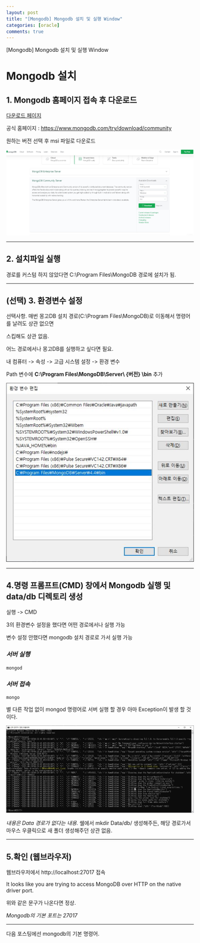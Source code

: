 ```yaml
---
layout: post
title: "[Mongodb] Mongodb 설치 및 실행 Window"
categories: [oracle]
comments: true
---
```


[Mongodb] Mongodb 설치 및 실행 Window

# Mongodb 설치 


## 1. Mongodb 홈페이지 접속 후 다운로드


[다운로드 페이지](https://www.mongodb.com/try/download/community)

공식 홈페이지 : https://www.mongodb.com/try/download/community

원하는 버전 선택 후 msi 파일로 다운로드

![install](/assets/img/20210619/1.JPG)

---

## 2. 설치파일 실행

경로를 커스텀 하지 않았다면 C:\Program Files\MongoDB 경로에 설치가 됨.

---

## (선택) 3. 환경변수 설정

선택사항. 매번 몽고DB 설치 경로(C:\Program Files\MongoDB)로 이동해서 명령어를 날려도 상관 없으면 

스킵해도 상관 없음.

어느 경로에서나 몽고DB를 실행하고 싶다면 필요.

내 컴퓨터 -> 속성 -> 고급 시스템 설정 -> 환경 변수

Path 변수에 **C:\Program Files\MongoDB\Server\ {버전} \bin** 추가

![Path](/assets/img/20210619/2.JPG)

---

## 4.명령 프롬프트(CMD) 창에서 Mongodb 실행 및 data/db 디렉토리 생성

실행 -> CMD  

3의 환경변수 설정을 했다면 어떤 경로에서나 실행 가능

변수 설정 안했다면 mongodb 설치 경로로 가서 실행 가능

### *서버 실행*


```
mongod
```


### *서버 접속*


```
mongo
```

 별 다른 작업 없이 mongod 명령어로 서버 실행 할 경우 아마 Exception이 발생 할 것이다.


![error](/assets/img/20210619/3.JPG)

*내용은 Data 경로가 없다는 내용.* 쉘에서 mkdir Data/db/ 생성해주든, 해당 경로가서 마우스 우클릭으로 새 폴더 생성해주던 상관 없음.

---

## 5.확인 (웹브라우저)

웹브라우저에서 http://localhost:27017 접속

It looks like you are trying to access MongoDB over HTTP on the native driver port.

위와 같은 문구가 나온다면 정상. 

*Mongodb의 기본 포트는 27017*


---

다음 포스팅에선 mongodb의 기본 명령어.
 
